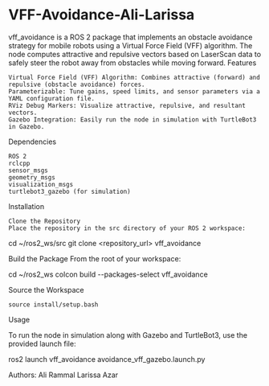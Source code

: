# VFF-Avoidance-Ali-Larissa
vff_avoidance is a ROS 2 package that implements an obstacle avoidance strategy for mobile robots using a Virtual Force Field (VFF) algorithm. The node computes attractive and repulsive vectors based on LaserScan data to safely steer the robot away from obstacles while moving forward.
Features

    Virtual Force Field (VFF) Algorithm: Combines attractive (forward) and repulsive (obstacle avoidance) forces.
    Parameterizable: Tune gains, speed limits, and sensor parameters via a YAML configuration file.
    RViz Debug Markers: Visualize attractive, repulsive, and resultant vectors.
    Gazebo Integration: Easily run the node in simulation with TurtleBot3 in Gazebo.

Dependencies

    ROS 2 
    rclcpp
    sensor_msgs
    geometry_msgs
    visualization_msgs
    turtlebot3_gazebo (for simulation)

Installation

    Clone the Repository
    Place the repository in the src directory of your ROS 2 workspace:

cd ~/ros2_ws/src
git clone <repository_url> vff_avoidance

Build the Package
From the root of your workspace:

cd ~/ros2_ws
colcon build --packages-select vff_avoidance

Source the Workspace

    source install/setup.bash

Usage

To run the node in simulation along with Gazebo and TurtleBot3, use the provided launch file:

ros2 launch vff_avoidance avoidance_vff_gazebo.launch.py

Authors:
Ali Rammal 
Larissa Azar
